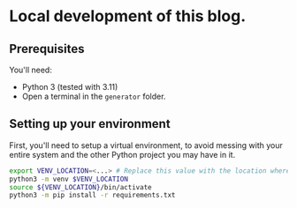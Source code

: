 # Local development of this blog.

## Prerequisites

You'll need: 
* Python 3 (tested with 3.11)
* Open a terminal in the `generator` folder.

## Setting up your environment

First, you'll need to setup a virtual environment, to avoid messing with your
entire system and the other Python project you may have in it.

```sh
export VENV_LOCATION=<...> # Replace this value with the location where you want your venv to be saved.
python3 -m venv $VENV_LOCATION
source ${VENV_LOCATION}/bin/activate
python3 -m pip install -r requirements.txt
```